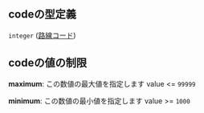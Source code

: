 ## codeの型定義

`integer` ([路線コード](line_detail-properties-路線コード.md))

## codeの値の制限

**maximum**: この数値の最大値を指定します value <= `99999`

**minimum**: この数値の最小値を指定します value >= `1000`
